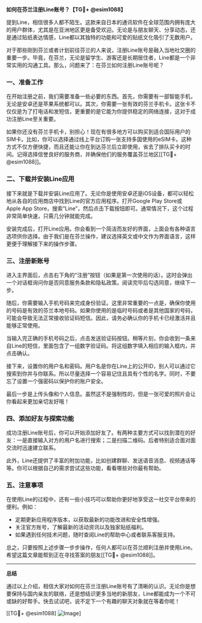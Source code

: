 **如何在芬兰注册Line账号？【TG💪+ @esim1088】**

提到Line，相信很多人都不陌生。这款来自日本的通讯软件在全球范围内拥有庞大的用户群体，尤其是在亚洲地区更是备受欢迎。无论是与朋友聊天、分享动态，还是通过贴纸表达情感，Line都以其独特的功能和可爱的贴纸文化吸引了无数用户。

对于那些刚到芬兰或者计划前往芬兰的人来说，注册Line账号是融入当地社交圈的重要一步。毕竟，在芬兰，无论是留学生、游客还是长期居住者，Line都是一个非常实用的沟通工具。那么，问题来了：在芬兰如何注册Line账号呢？

### 一、准备工作

在开始注册之前，我们需要准备一些必要的东西。首先，你需要有一部智能手机，无论是安卓还是苹果系统都可以。其次，你需要一张有效的芬兰手机卡。这张卡不仅仅是为了打电话和发短信，更重要的是它能为你提供稳定的网络连接，这对于成功注册Line至关重要。

如果你还没有芬兰手机卡，别担心！现在有很多地方可以购买到适合国际用户的SIM卡。比如，你可以选择通过线上平台订购一张支持多国使用的eSIM卡。这种方式不仅方便快捷，而且还能让你在到达芬兰后立即使用，省去了排队买卡的时间。记得选择信誉良好的服务商，并确保他们的服务覆盖芬兰地区[[TG💪+ @esim1088]]。

### 二、下载并安装Line应用

接下来就是下载并安装Line应用了。无论你是使用安卓还是iOS设备，都可以轻松地从各自的应用商店中找到Line的官方应用程序。打开Google Play Store或Apple App Store，搜索“Line”，然后点击下载按钮即可。通常情况下，这个过程非常简单快速，只需几分钟就能完成。

安装完成后，打开Line应用。你会看到一个简洁而友好的界面，上面会有各种语言选项供你选择。由于我们是在芬兰操作，建议选择英文或中文作为界面语言，这样更便于理解接下来的操作步骤。

### 三、注册新账号

进入主界面后，点击右下角的“注册”按钮（如果是第一次使用的话）。这时会弹出一个对话框询问你是否同意服务条款和隐私政策。阅读完毕后勾选同意，继续下一步。

随后，你需要输入手机号码来完成身份验证。这里非常重要的一点是，确保你使用的号码是有效的芬兰本地号码。如果你使用的是临时号码或者是其他国家的号码，可能会导致无法正常接收验证码短信。因此，请务必确认你的手机卡已经激活并且能够正常使用。

当输入完正确的手机号码之后，点击发送验证码按钮。稍等片刻，你会收到一条来自Line的短信，里面包含了一组数字验证码。将这组数字填入相应的输入框内，并点击确认。

接下来，设置你的用户名和密码。用户名是你在Line上的公开ID，别人可以通过它搜索到你并与你联系。所以尽量选择一个容易记住且具有个性的名字。同时，不要忘了设置一个强密码以保护你的账户安全。

最后一步是上传头像和个人信息。虽然这不是强制性的，但是一张可爱的照片会让你看起来更加亲切友好哦！

### 四、添加好友与探索功能

成功注册Line账号后，你可以开始添加好友了。有两种主要方式可以找到潜在的好友：一是直接输入对方的用户名进行搜索；二是扫描二维码。后者特别适合面对面交流时迅速建立联系。

此外，Line还提供了丰富的附加功能，比如创建群聊、发送语音消息、视频通话等等。你可以根据自己的需求尝试这些功能，看看哪些对你最有帮助。

### 五、注意事项

在使用Line的过程中，还有一些小技巧可以帮助你更好地享受这一社交平台带来的便利。例如：

- 定期更新应用程序版本，以获取最新的功能改进和安全性增强。
- 关注官方账号，了解最新的活动资讯以及独家贴纸福利。
- 如果遇到任何技术问题，随时查阅Line的帮助中心或者联系客服支持。

总之，只要按照上述步骤一步步操作，任何人都可以在芬兰顺利注册并使用Line。希望这篇文章能帮到正在寻找答案的朋友[[TG💪+ @esim1088]]。

---

**总结**

通过以上介绍，相信大家对如何在芬兰注册Line账号有了清晰的认识。无论你是想要保持与国内亲友的联络，还是想结识更多当地的新朋友，Line都能成为一个不可或缺的好帮手。快去试试吧，说不定下一个有趣的聊天对象就在等着你呢！

[[TG💪+ @esim1088] ![Image](https://i.postimg.cc/4NQfJmqS/Snipaste-2025-05-13-00-14-12.png)]